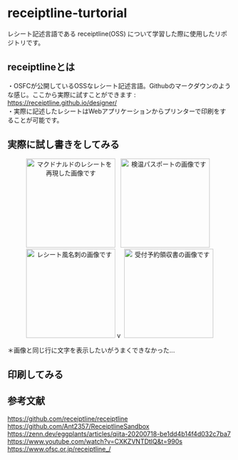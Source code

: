 # receiptline-turtorial
レシート記述言語である receiptline(OSS) について学習した際に使用したリポジトリです。
## receiptlineとは
・OSFCが公開しているOSSなレシート記述言語。Githubのマークダウンのような感じ。ここから実際に試すことができます : https://receiptline.github.io/designer/  
・実際に記述したレシートはWebアプリケーションからプリンターで印刷をすることが可能です。

## 実際に試し書きをしてみる
<div align="center">
<img src="https://user-images.githubusercontent.com/96648305/166520912-de2c1ecf-fce1-4a03-a8fb-4ed6f9b805db.svg" alt="マクドナルドのレシートを再現した画像です" width="200px">&nbsp;&nbsp;   
<img src="https://user-images.githubusercontent.com/96648305/166520777-7b5a2544-9516-4b7c-8433-b523fe8c63ec.svg" alt="検温パスポートの画像です"  width="200px">&nbsp;&nbsp;    
<img src="https://user-images.githubusercontent.com/96648305/166520635-ff31421d-1789-45b0-b20d-4ce4da0a02b2.svg" alt="レシート風名刺の画像です"  width="200px">&nbsp;v&nbsp;   
<img src="https://user-images.githubusercontent.com/96648305/166520973-c4c15e64-64cf-4d1a-9d79-80327cdc1816.svg" alt="受付予約領収書の画像です"  width="200px">  
</div>
  
＊画像と同じ行に文字を表示したいがうまくできなかった...

## 印刷してみる


## 参考文献
https://github.com/receiptline/receiptline  
https://github.com/Ant2357/ReceiptlineSandbox  
https://zenn.dev/eggplants/articles/qiita-20200718-be1dd4b14f4d032c7ba7  
https://www.youtube.com/watch?v=CXKZVNTDtlQ&t=990s  
https://www.ofsc.or.jp/receiptline_/

